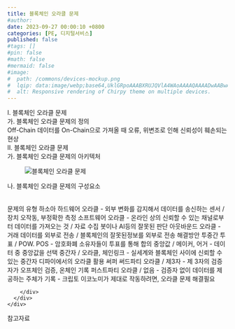 ```yaml
---
title: 블록체인 오라클 문제
#author: 
date: 2023-09-27 00:00:10 +0800
categories: [PE, 디지털서비스]
published: false
#tags: []
#pin: false
#math: false
#mermaid: false
#image:
#  path: /commons/devices-mockup.png
#  lqip: data:image/webp;base64,UklGRpoAAABXRUJQVlA4WAoAAAAQAAAADwAABwAAQUxQSDIAAAARL0AmbZurmr57yyIiqE8oiG0bejIYEQTgqiDA9vqnsUSI6H+oAERp2HZ65qP/VIAWAFZQOCBCAAAA8AEAnQEqEAAIAAVAfCWkAALp8sF8rgRgAP7o9FDvMCkMde9PK7euH5M1m6VWoDXf2FkP3BqV0ZYbO6NA/VFIAAAA
#  alt: Responsive rendering of Chirpy theme on multiple devices.
---
```


<div class="post-wrap">
  <div class="para">
    <div class="para-title">
      I. 블록체인 오라클 문제
    </div>
    <div class="para-cntnt">
      <div class="para">
        <div class="para-title">
          가. 블록체인 오라클 문제의 정의
        </div>
        <div class="para-cntnt">
            Off-Chain 데이터를 On-Chain으로 가져올 때 오류, 위변조로 인해 신뢰성이 훼손되는 현상
        </div>
      </div>
    </div>
  </div>
  
  <div class="para">
    <div class="para-title">
      II. 블록체인 오라클 문제
    </div>
    <div class="para-cntnt">
      <div class="para">
        <div class="para-title">
          가. 블록체인 오라클 문제의 아키텍처
        </div>
        <div class="para-cntnt">
          <figure class="post-figure">
            <img src="/assets/img/posts/블록체인-오라클-문제.png" alt="블록체인 오라클 문제">
<!--            <figcaption>Source: Unveiling the Metaverse: Exploring Emerging Trends, Multifaceted Perspectives, and Future Challenges</figcaption>-->
          </figure>
        </div>
      </div>
      <div class="para">
        <div class="para-title">
          나. 블록체인 오라클 문제의 구성요소
        </div>
        <div class="para-cntnt">
          <table class="post-table">
          </table>
          문제의 유형 하소아
  하드웨어 오라클 - 외부 변화를 감지해서 데이터를 송신하는 센서 / 장치 오작동, 부정확한 측정
  소프트웨어 오라클 - 온라인 상의 신뢰할 수 있는 채널로부터 데이터를 가져오는 것 / 자료 수집 봇이나 AI등의 잘못된 판단
  아웃바운드 오라클 - 거래 데이터를 외부로 전송 / 블록체인의 잘못된정보를 외부로 전송
해결방안 투중간
  투표 / POW. POS - 암호화폐 소유자들이 투표를 통해 합의
  중앙값 / 메이커, 어거 - 데이터 중 중앙값을 선택
  중간자 / 오라클, 체인링크 - 실세계와 블록체인 사이에 신뢰할 수 있는 중간자
디파이에서의 오라클 활용 써퍼
  써드파티 오라클 / 제3자 - 제 3자의 검증자가 오프체인 검증, 온체인 기록
  퍼스트파티 오라클 / 없음 - 검증자 없이 데이터를 제공하는 주체가 기록
-  크립토 이코노미가 제대로 작동하려면, 오라클 문제 해결필요

        </div>
      </div>
    </div>
  </div>

  <div class="refr-wrap">
    <div class="refr-title">
        참고자료
    </div>
    <ol class="refr-list">
    <!--    <li>(나현식, 최대선) <a target="_blank" href="https://scienceon.kisti.re.kr/commons/util/originalView.do?cn=JAKO202225948430499&oCn=JAKO202225948430499&dbt=JAKO&journal=NJOU00291864">메타버스 보안 위협 요소 및 대응 방안 검토</a></li>-->
    <!--    <li>(M. Uddin, S. Manickam, H. Ullah, M. Obaidat and A. Dandoush) <a target="_blank" href="https://ieeexplore.ieee.org/abstract/document/10138386">Unveiling the Metaverse: Exploring Emerging Trends, Multifaceted Perspectives, and Future Challenges</a></li>-->
    </ol>
  </div>
</div>
